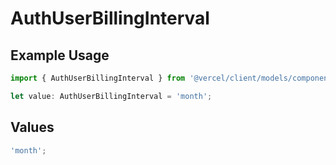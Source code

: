 # AuthUserBillingInterval

## Example Usage

```typescript
import { AuthUserBillingInterval } from '@vercel/client/models/components';

let value: AuthUserBillingInterval = 'month';
```

## Values

```typescript
'month';
```
